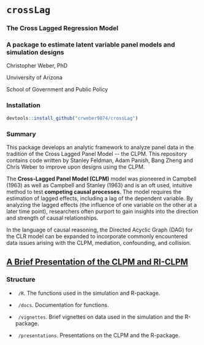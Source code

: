 # $\texttt{crossLag}$

### The Cross Lagged Regression Model

### A package to estimate latent variable panel models and simulation designs

Christopher Weber, PhD

Unviversity of Arizona

School of Government and Public Policy

### Installation

```r
devtools::install_github("crweber9874/crossLag")
```

### Summary

This package develops an analytic framework to analyze panel data in the tradition of the Cross Lagged Panel Model -- the CLPM. This repository contains code written by Stanley Feldman, Adam Panish, Bang Zheng and Chris Weber to improve upon designs using the CLPM.

The **Cross-Lagged Panel Model (CLPM)** model was pioneered in Campbell (1963) as well as Campbell and Stanley (1963) and is an oft used, intuitive method to test **competing causal processes**. The model requires the estimation of lagged effects, including a lag of the dependent variable. By analyzing the lagged effects (the influence of one variable on the other at a later time point), researchers often purport to gain insights into the direction and strength of causal relationships.

In the language of causal reasoning, the Directed Acyclic Graph (DAG) for the CLR model can be expanded to incorporate commonly encountered data issues arising with the CLPM, mediation, confounding, and collision.

## [A Brief Presentation of the CLPM and RI-CLPM](https://crosslagregression.netlify.app/#/title-slide)

### Structure

- $\texttt{~/R}$. The functions used in the simulation and R-package.

- $\texttt{~/docs}$. Documentation for functions.

- $\texttt{~/vignettes}$. Brief vignettes on data used in the simulation and the R-package.

- $\texttt{~/presentations}$. Presentations on the CLPM and the R-package.

